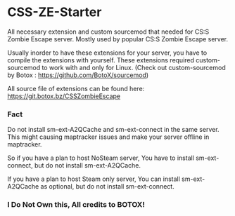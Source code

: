 # CSS-ZE-Starter

All necessary extension and custom sourcemod that needed for CS:S Zombie Escape server. Mostly used by popular CS:S Zombie Escape server.

Usually inorder to have these extensions for your server, you have to compile the extensions with yourself. 
These extensions required custom-sourcemod to work with and only for Linux. (Check out custom-sourcemod by Botox : https://github.com/BotoX/sourcemod)

All source file of extensions can be found here: https://git.botox.bz/CSSZombieEscape 

### Fact
Do not install sm-ext-A2QCache and sm-ext-connect in the same server. This might causing maptracker issues and make your server offline in maptracker.

So if you have a plan to host NoSteam server, You have to install sm-ext-connect, but do not install sm-ext-A2QCache.

If you have a plan to host Steam only server, You can install sm-ext-A2QCache as optional, but do not install sm-ext-connect.

### I Do Not Own this, All credits to BOTOX!
